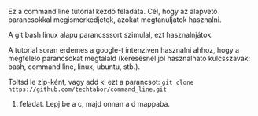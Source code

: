 Ez a command line tutorial kezdő feladata. Cél, hogy az alapvető parancsokkal megismerkedjetek, azokat megtanuljatok hasznalni. 

A git bash linux alapu parancsssort szimulal, ezt hasznalnjátok.

A tutorial soran erdemes a google-t intenziven hasznalni ahhoz, hogy a megfelelo parancsokat megtalald (keresésnél jol hasznalhato kulcsszavak: bash, command line, linux, ubuntu, stb.).

Toltsd le zip-ként, vagy add ki ezt a parancsot: `git clone https://github.com/techtabor/command_line.git`

1. feladat. Lepj be a c, majd onnan a d mappaba.

